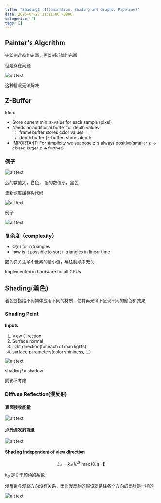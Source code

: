 ```yaml
---
title: "Shading1 (Illumination, Shading and Graphic Pipeline)"
date: 2025-07-27 11:11:00 +0800
categories: []
tags: []
---
```


## Painter's Algorithm

先绘制远处的东西，再绘制近处的东西

但是存在问题

![alt text](/assets/img/post/2025-07-27-Games101-07/image-0.png)

这种情况无法解决


## Z-Buffer

Idea: 
- Store current min. z-value for each sample (pixel)
- Needs an additional buffer for depth values
  - frame buffer stores color values
  - depth buffer (z-buffer) stores depth
- IMPORTANT: For simplicity we suppose z is always positive(smaller z -> closer, larger z -> further)


### 例子

![alt text](/assets/img/post/2025-07-27-Games101-07/image.png)

远的数值大，白色， 近的数值小，黑色

更新深度缓存伪代码

![alt text](/assets/img/post/2025-07-27-Games101-07/image-1.png)

例子

![alt text](/assets/img/post/2025-07-27-Games101-07/image-2.png)


### 复杂度（complexity）

- O(n) for n triangles
- how is it possible to sort n triangles in linear time

因为只关注单个像素的最小值，与绘制顺序无关

Implemented in hardware for all GPUs


## Shading(着色)


着色是指给不同物体应用不同的材质，使其再光照下呈现不同的颜色和效果


### Shading Point

#### Inputs

1. View Direction
2. Surface normal
3. light direction(for each of man lights)
4. surface parameters(color shininess, ...)

![alt text](/assets/img/post/2025-07-27-Games101-07/image-3.png)

shading != shadow

阴影不考虑

### Diffuse Reflection(漫反射)

#### 表面接收能量

![alt text](/assets/img/post/2025-07-27-Games101-07/image-4.png)

#### 点光源发射能量

![alt text](/assets/img/post/2025-07-27-Games101-07/image-5.png)

#### Shading independent of view direction

$$
L_d=k_d\left(I/r^2\right)\max(0,\mathbf{n}\cdot\mathbf{l})
$$

$k_d$ 是关于颜色的系数

漫反射与观察方向没有关系，因为漫反射的假设就是往各个方向的反射是一样的

![alt text](/assets/img/post/2025-07-27-Games101-07/image-6.png)
